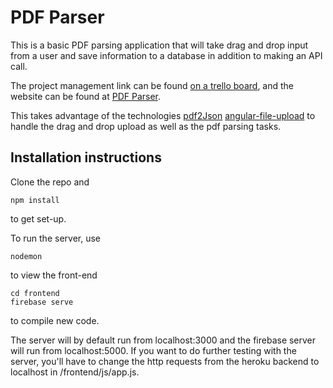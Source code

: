 # PDF Parser

This is a basic PDF parsing application that will take drag and drop input from a user and save information to a database in addition to making an API call.

The project management link can be found [on a trello board](https://trello.com/b/1u1fXSiE/covered-insurance-project), and the website can be found at [PDF Parser](http://pdfparser.firebaseapp.com).  

This takes advantage of the technologies
[pdf2Json](https://github.com/modesty/pdf2json)
[angular-file-upload](https://github.com/nervgh/angular-file-upload/)
to handle the drag and drop upload as well as the pdf parsing tasks.

## Installation instructions

Clone the repo and
```
npm install
```

to get set-up.  

To run the server, use
```
nodemon
```

to  view the front-end
```
cd frontend
firebase serve
```
to compile new code.

The server will by default run from localhost:3000 and the firebase server will run from localhost:5000.  If you want to do further testing with the server, you'll have to change the http requests from the heroku backend to localhost in /frontend/js/app.js.
